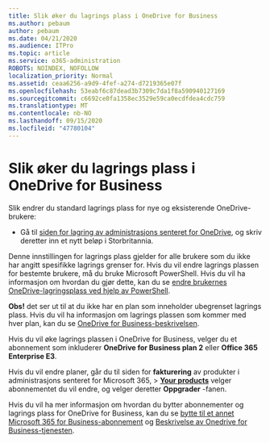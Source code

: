 ```yaml
---
title: Slik øker du lagrings plass i OneDrive for Business
ms.author: pebaum
author: pebaum
ms.date: 04/21/2020
ms.audience: ITPro
ms.topic: article
ms.service: o365-administration
ROBOTS: NOINDEX, NOFOLLOW
localization_priority: Normal
ms.assetid: ceaa6256-a9d9-4fef-a274-d7219365e07f
ms.openlocfilehash: 53eabf6c87dead3b7309c7da1f8a590940127169
ms.sourcegitcommit: c6692ce0fa1358ec3529e59ca0ecdfdea4cdc759
ms.translationtype: MT
ms.contentlocale: nb-NO
ms.lasthandoff: 09/15/2020
ms.locfileid: "47780104"
---
```

# <a name="how-to-increase-storage-in-onedrive-for-business"></a>Slik øker du lagrings plass i OneDrive for Business

Slik endrer du standard lagrings plass for nye og eksisterende OneDrive-brukere:
  
- Gå til [siden for lagring av administrasjons senteret for OneDrive](https://admin.onedrive.com/?v=StorageSettings), og skriv deretter inn et nytt beløp i Storbritannia.

Denne innstillingen for lagrings plass gjelder for alle brukere som du ikke har angitt spesifikke lagrings grenser for. Hvis du vil endre lagrings plassen for bestemte brukere, må du bruke Microsoft PowerShell. Hvis du vil ha informasjon om hvordan du gjør dette, kan du se [endre brukernes OneDrive-lagringsplass ved hjelp av PowerShell](https://go.microsoft.com/fwlink/?linkid=866402).

**Obs!** det ser ut til at du ikke har en plan som inneholder ubegrenset lagrings plass. Hvis du vil ha informasjon om lagrings plassen som kommer med hver plan, kan du se [OneDrive for Business-beskrivelsen](https://go.microsoft.com/fwlink/p/?LinkID=826071).
  
Hvis du vil øke lagrings plassen i OneDrive for Business, velger du et abonnement som inkluderer **OneDrive for Business plan 2** eller **Office 365 Enterprise E3**. 
  
Hvis du vil endre planer, går du til siden for **fakturering** av produkter i administrasjons senteret for Microsoft 365, \> **[Your products](https://go.microsoft.com/fwlink/p/?linkid=842054)** velger abonnementet du vil endre, og velger deretter **Oppgrader** -fanen.
  
Hvis du vil ha mer informasjon om hvordan du bytter abonnementer og lagrings plass for OneDrive for Business, kan du se [bytte til et annet Microsoft 365 for Business-abonnement](https://go.microsoft.com/fwlink/?LinkId=2031117) og [Beskrivelse av Onedrive for Business-tjenesten](https://go.microsoft.com/fwlink/p/?LinkId-2031122).